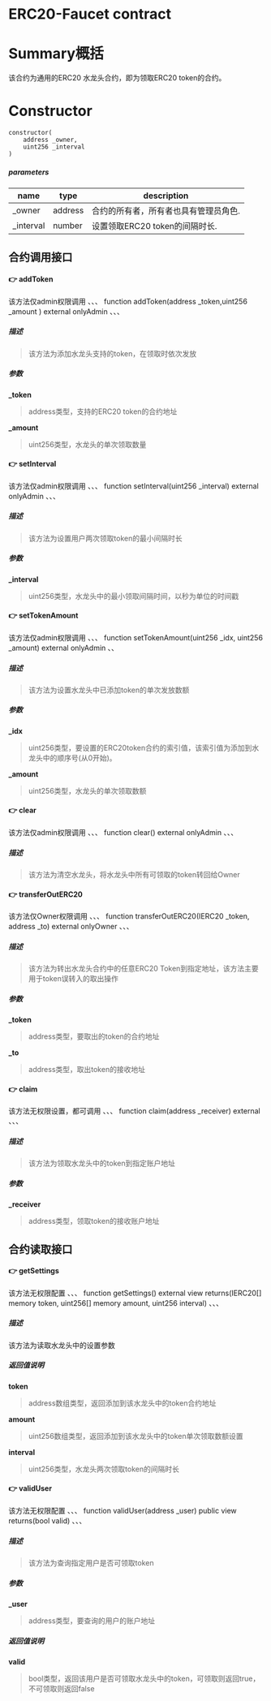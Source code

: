 # ERC20-Faucet contract

# Summary概括

该合约为通用的ERC20 水龙头合约，即为领取ERC20 token的合约。

# Constructor
```
constructor(
    address _owner,
    uint256 _interval
)
```

##### parameters


|  name   | type  | description  |
|  ----  | ----  | ---- |
| _owner  | address | 合约的所有者，所有者也具有管理员角色. |
| _interval  | number | 设置领取ERC20 token的间隔时长. |

## 合约调用接口

#### :point_right: addToken
该方法仅admin权限调用
、、、
function addToken(address _token,uint256 _amount ) external onlyAdmin
、、、
##### 描述
> 该方法为添加水龙头支持的token，在领取时依次发放

##### 参数
**_token**
> address类型，支持的ERC20 token的合约地址

**_amount**
> uint256类型，水龙头的单次领取数量

#### :point_right: setInterval
该方法仅admin权限调用
、、、
function setInterval(uint256 _interval) external onlyAdmin
、、、
##### 描述
> 该方法为设置用户两次领取token的最小间隔时长

##### 参数
**_interval**
> uint256类型，水龙头中的最小领取间隔时间，以秒为单位的时间戳

#### :point_right: setTokenAmount
该方法仅admin权限调用
、、、
function setTokenAmount(uint256 _idx, uint256 _amount) external onlyAdmin
、、
##### 描述
> 该方法为设置水龙头中已添加token的单次发放数额

##### 参数
**_idx**
> uint256类型，要设置的ERC20token合约的索引值，该索引值为添加到水龙头中的顺序号(从0开始)。

**_amount**
> uint256类型，水龙头的单次领取数额

#### :point_right: clear
该方法仅admin权限调用
、、、
function clear() external onlyAdmin
、、、
##### 描述
> 该方法为清空水龙头，将水龙头中所有可领取的token转回给Owner

#### :point_right: transferOutERC20
该方法仅Owner权限调用
、、、
function transferOutERC20(IERC20 _token, address _to) external onlyOwner
、、、
##### 描述
> 该方法为转出水龙头合约中的任意ERC20 Token到指定地址，该方法主要用于token误转入的取出操作

##### 参数
**_token**
> address类型，要取出的token的合约地址

**_to**
> address类型，取出token的接收地址

#### :point_right: claim
该方法无权限设置，都可调用
、、、
function claim(address _receiver) external
、、、
##### 描述
> 该方法为领取水龙头中的token到指定账户地址

##### 参数
**_receiver**
> address类型，领取token的接收账户地址

## 合约读取接口

#### :point_right: getSettings
该方法无权限配置
、、、
function getSettings() external view returns(IERC20[] memory token, uint256[] memory amount, uint256 interval)
、、、
##### 描述
该方法为读取水龙头中的设置参数

##### 返回值说明
**token**
> address数组类型，返回添加到该水龙头中的token合约地址

**amount**
> uint256数组类型，返回添加到该水龙头中的token单次领取数额设置

**interval**
> uint256类型，水龙头两次领取token的间隔时长

#### :point_right: validUser
该方法无权限配置
、、、
function validUser(address _user) public view returns(bool valid)
、、、
##### 描述
> 该方法为查询指定用户是否可领取token

##### 参数
**_user**
> address类型，要查询的用户的账户地址

##### 返回值说明
**valid**
> bool类型，返回该用户是否可领取水龙头中的token，可领取则返回true，不可领取则返回false

